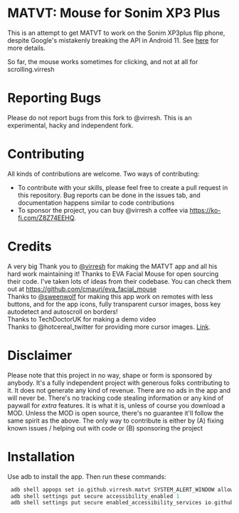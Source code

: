 # MATVT: Mouse for Sonim XP3 Plus
This is an attempt to get MATVT to work on the Sonim XP3plus flip phone, despite Google's mistakenly breaking the API in Android 11.
See [here](https://github.com/virresh/matvt/issues/28#issuecomment-1020814825) for more details.

So far, the mouse works sometimes for clicking, and not at all for scrolling.virresh

# Reporting Bugs
Please do not report bugs from this fork to @virresh. This is an experimental, hacky and independent fork.

# Contributing
All kinds of contributions are welcome. Two ways of contributing:  
- To contribute with your skills, please feel free to create a pull request in this repository. Bug reports can be done in the issues tab, and documentation happens similar to code contributions
- To sponsor the project, you can buy @virresh a coffee via https://ko-fi.com/Z8Z74EEHQ.

# Credits
A very big Thank you to [@virresh](https://github.com/virresh) for making the MATVT app and all his hard work maintaining it!
Thanks to EVA Facial Mouse for open sourcing their code. I've taken lots of ideas from their codebase. You can check them out at https://github.com/cmauri/eva_facial_mouse  
Thanks to [@sweenwolf](https://github.com/sweenwolf) for making this app work on remotes with less buttons, and for the app icons, fully transparent cursor images, boss key autodetect and autoscroll on borders!    
Thanks to TechDoctorUK for making a demo video  
Thanks to @hotcereal_twitter for providing more cursor images. [Link](https://gitter.im/virresh/community?at=6102e7b0d8381a2a839bbcfd).    

# Disclaimer
Please note that this project in no way, shape or form is sponsored by anybody. It's a fully independent project with generous folks contributing to it.
It does not generate any kind of revenue. There are no ads in the app and will never be. There's no tracking code stealing information or any kind of paywall for *extra* features. It is what it is, unless of course you download a MOD. Unless the MOD is open source, there's no guarantee it'll follow the same spirit as the above. The only way to contribute is either by (A) fixing known issues / helping out with code or (B) sponsoring the project

# Installation

Use adb to install the app. Then run these commands:

 ```adb shell pm uninstall -k --user 0 com.lge.voicecommand
  adb shell appops set io.github.virresh.matvt SYSTEM_ALERT_WINDOW allow
  adb shell settings put secure accessibility_enabled 1
  adb shell settings put secure enabled_accessibility_services io.github.virresh.matvt/io.github.virresh.matvt.services.MouseEventService
  ```